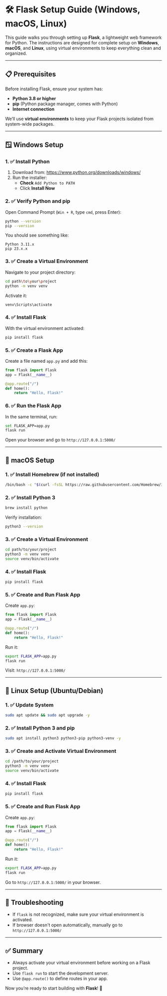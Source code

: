 # 🛠️ Flask Setup Guide (Windows, macOS, Linux)

This guide walks you through setting up **Flask**, a lightweight web framework for Python. The instructions are designed for complete setup on **Windows**, **macOS**, and **Linux**, using virtual environments to keep everything clean and organized.

---

## 📋 Prerequisites

Before installing Flask, ensure your system has:

- **Python 3.8 or higher**
- **pip** (Python package manager, comes with Python)
- **Internet connection**

We’ll use **virtual environments** to keep your Flask projects isolated from system-wide packages.

---

## 🪟 Windows Setup

### 1. ✅ Install Python

1. Download from: https://www.python.org/downloads/windows/
2. Run the installer:
   - **Check** `Add Python to PATH`
   - Click **Install Now**

### 2. ✅ Verify Python and pip

Open Command Prompt (`Win + R`, type `cmd`, press Enter):

```bash
python --version
pip --version
```

You should see something like:

```
Python 3.11.x
pip 23.x.x
```

### 3. ✅ Create a Virtual Environment

Navigate to your project directory:

```bash
cd path\to\your\project
python -m venv venv
```

Activate it:

```bash
venv\Scripts\activate
```

### 4. ✅ Install Flask

With the virtual environment activated:

```bash
pip install flask
```

### 5. ✅ Create a Flask App

Create a file named `app.py` and add this:

```python
from flask import Flask
app = Flask(__name__)

@app.route("/")
def home():
    return "Hello, Flask!"
```

### 6. ✅ Run the Flask App

In the same terminal, run:

```bash
set FLASK_APP=app.py
flask run
```

Open your browser and go to `http://127.0.0.1:5000/`

---

## 🍎 macOS Setup

### 1. ✅ Install Homebrew (if not installed)

```bash
/bin/bash -c "$(curl -fsSL https://raw.githubusercontent.com/Homebrew/install/HEAD/install.sh)"
```

### 2. ✅ Install Python 3

```bash
brew install python
```

Verify installation:

```bash
python3 --version
```

### 3. ✅ Create a Virtual Environment

```bash
cd path/to/your/project
python3 -m venv venv
source venv/bin/activate
```

### 4. ✅ Install Flask

```bash
pip install flask
```

### 5. ✅ Create and Run Flask App

Create `app.py`:

```python
from flask import Flask
app = Flask(__name__)

@app.route("/")
def home():
    return "Hello, Flask!"
```

Run it:

```bash
export FLASK_APP=app.py
flask run
```

Visit: `http://127.0.0.1:5000/`

---

## 🐧 Linux Setup (Ubuntu/Debian)

### 1. ✅ Update System

```bash
sudo apt update && sudo apt upgrade -y
```

### 2. ✅ Install Python 3 and pip

```bash
sudo apt install python3 python3-pip python3-venv -y
```

### 3. ✅ Create and Activate Virtual Environment

```bash
cd /path/to/your/project
python3 -m venv venv
source venv/bin/activate
```

### 4. ✅ Install Flask

```bash
pip install flask
```

### 5. ✅ Create and Run Flask App

Create `app.py`:

```python
from flask import Flask
app = Flask(__name__)

@app.route("/")
def home():
    return "Hello, Flask!"
```

Run it:

```bash
export FLASK_APP=app.py
flask run
```

Go to `http://127.0.0.1:5000/` in your browser.

---

## 🧠 Troubleshooting

- If `flask` is not recognized, make sure your virtual environment is activated.
- If browser doesn't open automatically, manually go to `http://127.0.0.1:5000/`

---

## ✅ Summary

- Always activate your virtual environment before working on a Flask project.
- Use `flask run` to start the development server.
- Use `@app.route()` to define routes in your app.

Now you’re ready to start building with **Flask**! 🚀